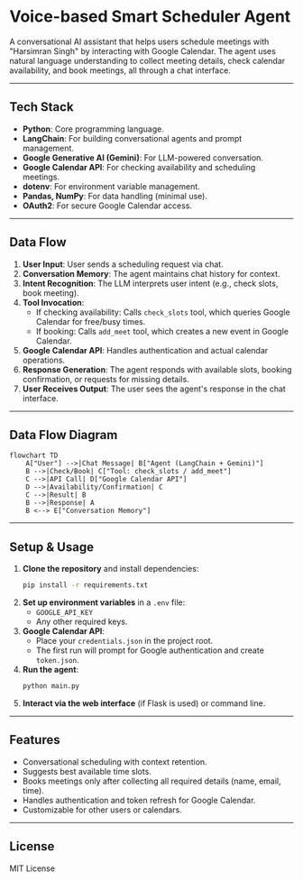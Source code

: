 # Voice-based Smart Scheduler Agent

A conversational AI assistant that helps users schedule meetings with "Harsimran Singh" by interacting with Google Calendar. The agent uses natural language understanding to collect meeting details, check calendar availability, and book meetings, all through a chat interface.

---

## Tech Stack

- **Python**: Core programming language.
- **LangChain**: For building conversational agents and prompt management.
- **Google Generative AI (Gemini)**: For LLM-powered conversation.
- **Google Calendar API**: For checking availability and scheduling meetings.
- **dotenv**: For environment variable management.
- **Pandas, NumPy**: For data handling (minimal use).
- **OAuth2**: For secure Google Calendar access.

---

## Data Flow

1. **User Input**: User sends a scheduling request via chat.
2. **Conversation Memory**: The agent maintains chat history for context.
3. **Intent Recognition**: The LLM interprets user intent (e.g., check slots, book meeting).
4. **Tool Invocation**:
    - If checking availability: Calls `check_slots` tool, which queries Google Calendar for free/busy times.
    - If booking: Calls `add_meet` tool, which creates a new event in Google Calendar.
5. **Google Calendar API**: Handles authentication and actual calendar operations.
6. **Response Generation**: The agent responds with available slots, booking confirmation, or requests for missing details.
7. **User Receives Output**: The user sees the agent's response in the chat interface.

---

## Data Flow Diagram

```mermaid
flowchart TD
    A["User"] -->|Chat Message| B["Agent (LangChain + Gemini)"]
    B -->|Check/Book| C["Tool: check_slots / add_meet"]
    C -->|API Call| D["Google Calendar API"]
    D -->|Availability/Confirmation| C
    C -->|Result| B
    B -->|Response| A
    B <--> E["Conversation Memory"]
```

---

## Setup & Usage

1. **Clone the repository** and install dependencies:
    ```bash
    pip install -r requirements.txt
    ```
2. **Set up environment variables** in a `.env` file:
    - `GOOGLE_API_KEY`
    - Any other required keys.
3. **Google Calendar API**:
    - Place your `credentials.json` in the project root.
    - The first run will prompt for Google authentication and create `token.json`.
4. **Run the agent**:
    ```bash
    python main.py
    ```
5. **Interact via the web interface** (if Flask is used) or command line.

---

## Features

- Conversational scheduling with context retention.
- Suggests best available time slots.
- Books meetings only after collecting all required details (name, email, time).
- Handles authentication and token refresh for Google Calendar.
- Customizable for other users or calendars.

---

## License

MIT License 